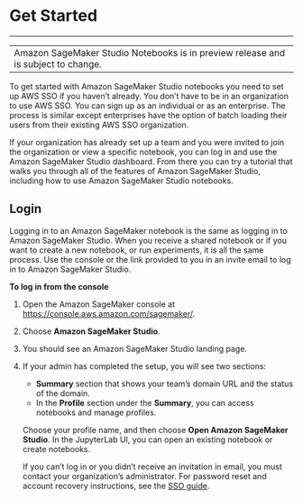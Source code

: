 # Get Started<a name="notebooks-get-started"></a>


****  

|  | 
| --- |
| Amazon SageMaker Studio Notebooks is in preview release and is subject to change\. | 

 To get started with Amazon SageMaker Studio notebooks you need to set up AWS SSO if you haven’t already\. You don’t have to be in an organization to use AWS SSO\. You can sign up as an individual or as an enterprise\. The process is similar except enterprises have the option of batch loading their users from their existing AWS SSO organization\. 

 If your organization has already set up a team and you were invited to join the organization or view a specific notebook, you can log in and use the Amazon SageMaker Studio dashboard\. From there you can try a tutorial that walks you through all of the features of Amazon SageMaker Studio, including how to use Amazon SageMaker Studio notebooks\. 

## Login<a name="notebooks-get-started-login"></a>

 Logging in to an Amazon SageMaker notebook is the same as logging in to Amazon SageMaker Studio\. When you receive a shared notebook or if you want to create a new notebook, or run experiments, it is all the same process\. Use the console or the link provided to you in an invite email to log in to Amazon SageMaker Studio\. 

**To log in from the console**

1. Open the Amazon SageMaker console at [https://console\.aws\.amazon\.com/sagemaker/]()\. 

1. Choose **Amazon SageMaker Studio**\.

1. You should see an Amazon SageMaker Studio landing page\. 

1. If your admin has completed the setup, you will see two sections: 
   + **Summary** section that shows your team’s domain URL and the status of the domain\. 
   + In the **Profile** section under the **Summary**, you can access notebooks and manage profiles\. 

   Choose your profile name, and then choose **Open Amazon SageMaker Studio**\. In the JupyterLab UI, you can open an existing notebook or create notebooks\. 

    If you can’t log in or you didn’t receive an invitation in email, you must contact your organization’s administrator\. For password reset and account recovery instructions, see the [SSO guide](/singlesignon/latest/userguide/resetuserpwd.html)\. 